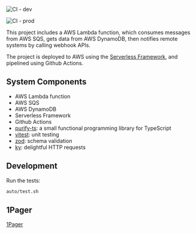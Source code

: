 ![CI - dev](https://github.com/nkcoder/whitehaven/actions/workflows/deploy_dev.yml/badge.svg?branch=main)

![CI - prod](https://github.com/nkcoder/whitehaven/actions/workflows/deploy_prod.yml/badge.svg?branch=main)

This project includes a AWS Lambda function, which consumes messages from AWS SQS, gets data from AWS DynamoDB, then notifies remote systems by calling webhook APIs.

The project is deployed to AWS using the [Serverless Framework](https://www.serverless.com/), and pipelined using Github Actions.

## System Components

- AWS Lambda function
- AWS SQS
- AWS DynamoDB
- Serverless Framework
- Github Actions
- [purify-ts](https://gigobyte.github.io/purify/): a small functional programming library for TypeScript
- [vitest](https://vitest.dev/): unit testing
- [zod](https://zod.dev/): schema validation
- [ky](https://github.com/sindresorhus/ky): delightful HTTP requests

## Development

Run the tests:

```bash
auto/test.sh
```

## 1Pager

[1Pager](./docs/1pager.md)
